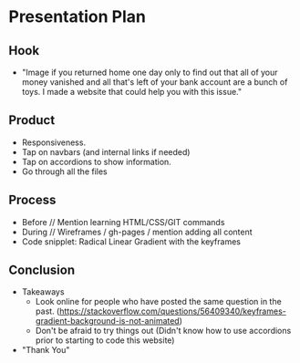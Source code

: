# Presentation Plan

## Hook
* "Image if you returned home one day only to find out that all of your money vanished and all that's left of your bank account are a bunch of toys. I made a website that could help you with this issue."

## Product
* Responsiveness.
* Tap on navbars (and internal links if needed)
* Tap on accordions to show information.
* Go through all the files

## Process
* Before // Mention learning HTML/CSS/GIT commands
* During // Wireframes / gh-pages / mention adding all content
* Code snipplet: Radical Linear Gradient with the keyframes

## Conclusion
* Takeaways
  * Look online for people who have posted the same question in the past. (https://stackoverflow.com/questions/56409340/keyframes-gradient-background-is-not-animated)
  * Don't be afraid to try things out (Didn't know how to use accordions prior to starting to code this website)
* "Thank You"

<!-- EXAMPLE

## Hook
* Verbal riddle of GGD

## Product
* GIF/Demo of example/non-example

## Process
* Flowchart of plan
  * MVP: noun -> door -> yes/no
  * Beyond MVP: noun -> word relation API -> noun API -> yes/no, with counterexample
* Code snippets of:
  * MVP
  * Both APIs
  * Challenge with API keys

## Conclusion
* [URL to project]
* Takeaways
  * Less = more: the heart of the riddle was one line of code; it obviously took more to make the entire thing work, but one complicated line of regular expressions was essentially the solution to the riddle
  * Expect the unexpected: it’s important to budget time for things you don’t account for; for example, I didn’t consider the fact that I would need another entire API to detect nouns
  * Determination is key: ironically enough, I had to make my API keys private. At first, it didn’t seem like it was possible, which meant I couldn’t publish my app. But after all of that hard work, I was determined to find a solution, and I found it in config variables.
* "Presentation can’t, but a speech can"


-->
